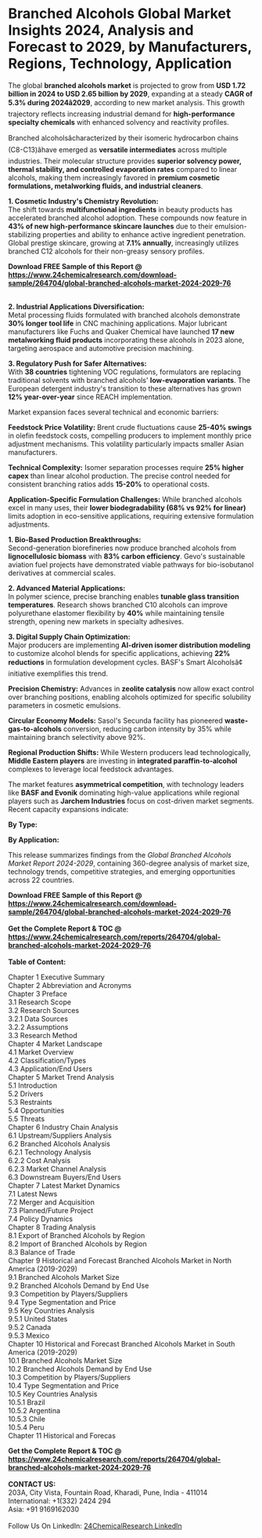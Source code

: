 <h1>Branched Alcohols Global Market Insights 2024, Analysis and Forecast to 2029, by Manufacturers, Regions, Technology, Application</h1><p>The global <strong>branched alcohols market</strong> is projected to grow from <strong>USD 1.72 billion in 2024 to USD 2.65 billion by 2029</strong>, expanding at a steady <strong>CAGR of 5.3% during 2024â2029</strong>, according to new market analysis. This growth trajectory reflects increasing industrial demand for <strong>high-performance specialty chemicals</strong> with enhanced solvency and reactivity profiles.</p><p>Branched alcoholsâcharacterized by their isomeric hydrocarbon chains (C8-C13)âhave emerged as <strong>versatile intermediates</strong> across multiple industries. Their molecular structure provides <strong>superior solvency power, thermal stability, and controlled evaporation rates</strong> compared to linear alcohols, making them increasingly favored in <strong>premium cosmetic formulations, metalworking fluids, and industrial cleaners</strong>.</p><p><strong>1. Cosmetic Industry's Chemistry Revolution:</strong><br>
The shift towards <strong>multifunctional ingredients</strong> in beauty products has accelerated branched alcohol adoption. These compounds now feature in <strong>43% of new high-performance skincare launches</strong> due to their emulsion-stabilizing properties and ability to enhance active ingredient penetration. Global prestige skincare, growing at <strong>7.1% annually</strong>, increasingly utilizes branched C12 alcohols for their non-greasy sensory profiles.</p><div><b>Download FREE Sample of this Report @ 
            <a href="https://www.24chemicalresearch.com/download-sample/264704/global-branched-alcohols-market-2024-2029-76">
            https://www.24chemicalresearch.com/download-sample/264704/global-branched-alcohols-market-2024-2029-76</a></b></div><br><p><strong>2. Industrial Applications Diversification:</strong><br>
Metal processing fluids formulated with branched alcohols demonstrate <strong>30% longer tool life</strong> in CNC machining applications. Major lubricant manufacturers like Fuchs and Quaker Chemical have launched <strong>17 new metalworking fluid products</strong> incorporating these alcohols in 2023 alone, targeting aerospace and automotive precision machining.</p><p><strong>3. Regulatory Push for Safer Alternatives:</strong><br>
With <strong>38 countries</strong> tightening VOC regulations, formulators are replacing traditional solvents with branched alcohols' <strong>low-evaporation variants</strong>. The European detergent industry's transition to these alternatives has grown <strong>12% year-over-year</strong> since REACH implementation.</p><p>Market expansion faces several technical and economic barriers:</p><p><strong>Feedstock Price Volatility:</strong> Brent crude fluctuations cause <strong>25-40% swings</strong> in olefin feedstock costs, compelling producers to implement monthly price adjustment mechanisms. This volatility particularly impacts smaller Asian manufacturers.</p><p><strong>Technical Complexity:</strong> Isomer separation processes require <strong>25% higher capex</strong> than linear alcohol production. The precise control needed for consistent branching ratios adds <strong>15-20%</strong> to operational costs.</p><p><strong>Application-Specific Formulation Challenges:</strong> While branched alcohols excel in many uses, their <strong>lower biodegradability (68% vs 92% for linear)</strong> limits adoption in eco-sensitive applications, requiring extensive formulation adjustments.</p><p><strong>1. Bio-Based Production Breakthroughs:</strong><br>
Second-generation biorefineries now produce branched alcohols from <strong>lignocellulosic biomass</strong> with <strong>83% carbon efficiency</strong>. Gevo's sustainable aviation fuel projects have demonstrated viable pathways for bio-isobutanol derivatives at commercial scales.</p><p><strong>2. Advanced Material Applications:</strong><br>
In polymer science, precise branching enables <strong>tunable glass transition temperatures</strong>. Research shows branched C10 alcohols can improve polyurethane elastomer flexibility by <strong>40%</strong> while maintaining tensile strength, opening new markets in specialty adhesives.</p><p><strong>3. Digital Supply Chain Optimization:</strong><br>
Major producers are implementing <strong>AI-driven isomer distribution modeling</strong> to customize alcohol blends for specific applications, achieving <strong>22% reductions</strong> in formulation development cycles. BASF's Smart Alcoholsâ¢ initiative exemplifies this trend.</p><p><strong>Precision Chemistry:</strong> Advances in <strong>zeolite catalysis</strong> now allow exact control over branching positions, enabling alcohols optimized for specific solubility parameters in cosmetic emulsions.</p><p><strong>Circular Economy Models:</strong> Sasol's Secunda facility has pioneered <strong>waste-gas-to-alcohols</strong> conversion, reducing carbon intensity by 35% while maintaining branch selectivity above 92%.</p><p><strong>Regional Production Shifts:</strong> While Western producers lead technologically, <strong>Middle Eastern players</strong> are investing in <strong>integrated paraffin-to-alcohol</strong> complexes to leverage local feedstock advantages.</p><p>The market features <strong>asymmetrical competition</strong>, with technology leaders like <strong>BASF and Evonik</strong> dominating high-value applications while regional players such as <strong>Jarchem Industries</strong> focus on cost-driven market segments. Recent capacity expansions indicate:</p><p><strong>By Type:</strong></p><p><strong>By Application:</strong></p><p>This release summarizes findings from the <em>Global Branched Alcohols Market Report 2024-2029</em>, containing 360-degree analysis of market size, technology trends, competitive strategies, and emerging opportunities across 22 countries.</p><div><b>Download FREE Sample of this Report @ 
            <a href="https://www.24chemicalresearch.com/download-sample/264704/global-branched-alcohols-market-2024-2029-76">
            https://www.24chemicalresearch.com/download-sample/264704/global-branched-alcohols-market-2024-2029-76</a></b></div><br><div><b>Get the Complete Report & TOC @ 
            <a href="https://www.24chemicalresearch.com/reports/264704/global-branched-alcohols-market-2024-2029-76">
            https://www.24chemicalresearch.com/reports/264704/global-branched-alcohols-market-2024-2029-76</a></b></div><br>
            <b>Table of Content:</b><p>Chapter 1 Executive Summary<br />
Chapter 2 Abbreviation and Acronyms<br />
Chapter 3 Preface<br />
3.1 Research Scope<br />
3.2 Research Sources<br />
3.2.1 Data Sources<br />
3.2.2 Assumptions<br />
3.3 Research Method<br />
Chapter 4 Market Landscape<br />
4.1 Market Overview<br />
4.2 Classification/Types<br />
4.3 Application/End Users<br />
Chapter 5 Market Trend Analysis<br />
5.1 Introduction<br />
5.2 Drivers<br />
5.3 Restraints<br />
5.4 Opportunities<br />
5.5 Threats<br />
Chapter 6 Industry Chain Analysis<br />
6.1 Upstream/Suppliers Analysis<br />
6.2 Branched Alcohols Analysis<br />
6.2.1 Technology Analysis<br />
6.2.2 Cost Analysis<br />
6.2.3 Market Channel Analysis<br />
6.3 Downstream Buyers/End Users<br />
Chapter 7 Latest Market Dynamics<br />
7.1 Latest News<br />
7.2 Merger and Acquisition<br />
7.3 Planned/Future Project<br />
7.4 Policy Dynamics<br />
Chapter 8 Trading Analysis<br />
8.1 Export of Branched Alcohols by Region<br />
8.2 Import of Branched Alcohols by Region<br />
8.3 Balance of Trade<br />
Chapter 9 Historical and Forecast Branched Alcohols Market in North America (2019-2029)<br />
9.1 Branched Alcohols Market Size<br />
9.2 Branched Alcohols Demand by End Use<br />
9.3 Competition by Players/Suppliers<br />
9.4 Type Segmentation and Price<br />
9.5 Key Countries Analysis<br />
9.5.1 United States<br />
9.5.2 Canada<br />
9.5.3 Mexico<br />
Chapter 10 Historical and Forecast Branched Alcohols Market in South America (2019-2029)<br />
10.1 Branched Alcohols Market Size<br />
10.2 Branched Alcohols Demand by End Use<br />
10.3 Competition by Players/Suppliers<br />
10.4 Type Segmentation and Price<br />
10.5 Key Countries Analysis<br />
10.5.1 Brazil<br />
10.5.2 Argentina<br />
10.5.3 Chile<br />
10.5.4 Peru<br />
Chapter 11 Historical and Forecas</p><div><b>Get the Complete Report & TOC @ 
            <a href="https://www.24chemicalresearch.com/reports/264704/global-branched-alcohols-market-2024-2029-76">
            https://www.24chemicalresearch.com/reports/264704/global-branched-alcohols-market-2024-2029-76</a></b></div><br><b>CONTACT US:</b><br>
            203A, City Vista, Fountain Road, Kharadi, Pune, India - 411014<br>
            International: +1(332) 2424 294<br>
            Asia: +91 9169162030 <br><br>
            Follow Us On LinkedIn: <a href="https://www.linkedin.com/company/24chemicalresearch/">24ChemicalResearch LinkedIn</a>